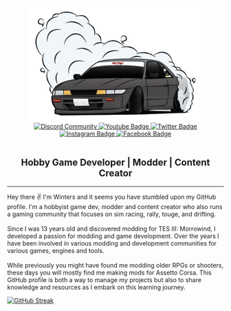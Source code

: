 <div id="header" align="center">
  <img src="https://github.com/mutinysim/mutinysim/blob/main/assets/mutiny-s13-sticker.png?raw=true" width="400"/>
  <div id="badges">
  <a href="http://discord.gg/hTvVF9TEGG">
    <img src="https://img.shields.io/badge/Discord-blue?style=for-the-badge&logo=discord&logoColor=white" alt="Discord Community"/>
  </a>
  <a href="https://www.youtube.com/@MUTINYSIM">
    <img src="https://img.shields.io/badge/YouTube-red?style=for-the-badge&logo=youtube&logoColor=white" alt="Youtube Badge"/>
  </a>
  <a href="https://twitter.com/mutinysim">
    <img src="https://img.shields.io/badge/Twitter-blue?style=for-the-badge&logo=twitter&logoColor=white" alt="Twitter Badge"/>
  </a>
  <a href="https://www.instagram.com/mutinysim/">
    <img src="https://img.shields.io/badge/Instagram-E4405F?style=for-the-badge&logo=instagram&logoColor=white" alt="Instagram Badge"/>
  </a>
  <a href="https://www.facebook.com/mutinysim/">
    <img src="https://img.shields.io/badge/Facebook-1877F2?style=for-the-badge&logo=facebook&logoColor=white" alt="Facebook Badge"/>
  </a>
  </div>
  <img src="https://komarev.com/ghpvc/?username=mutinysim&style=flat-square&color=blue" alt=""/>
  <h2>
  Hobby Game Developer | Modder | Content Creator
  </h2>
</div>

---
Hey there ✌️ I'm Winters and it seems you have stumbled upon my GitHub profile. I'm a hobbyist game dev, modder and content creator who also runs a gaming community that focuses on sim racing, rally, touge, and drifting.
</br></br>
Since I was 13 years old and discovered modding for TES III: Morrowind, I developed a passion for modding and game development. Over the years I have been involved in various modding and development communities for various games, engines and tools.
</br></br>
While previously you might have found me modding older RPGs or shooters, these days you will mostly find me making mods for Assetto Corsa. This GitHub profile is both a way to manage my projects but also to share knowledge and resources as I embark on this learning journey.

[![GitHub Streak](https://github-readme-streak-stats.herokuapp.com?user=mutinysim&theme=tokyonight-duo&hide_border=true&date_format=M%20j%5B%2C%20Y%5D)](https://git.io/streak-stats)
